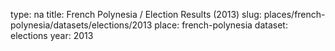 type: na
title: French Polynesia / Election Results (2013)
slug: places/french-polynesia/datasets/elections/2013
place: french-polynesia
dataset: elections
year: 2013
